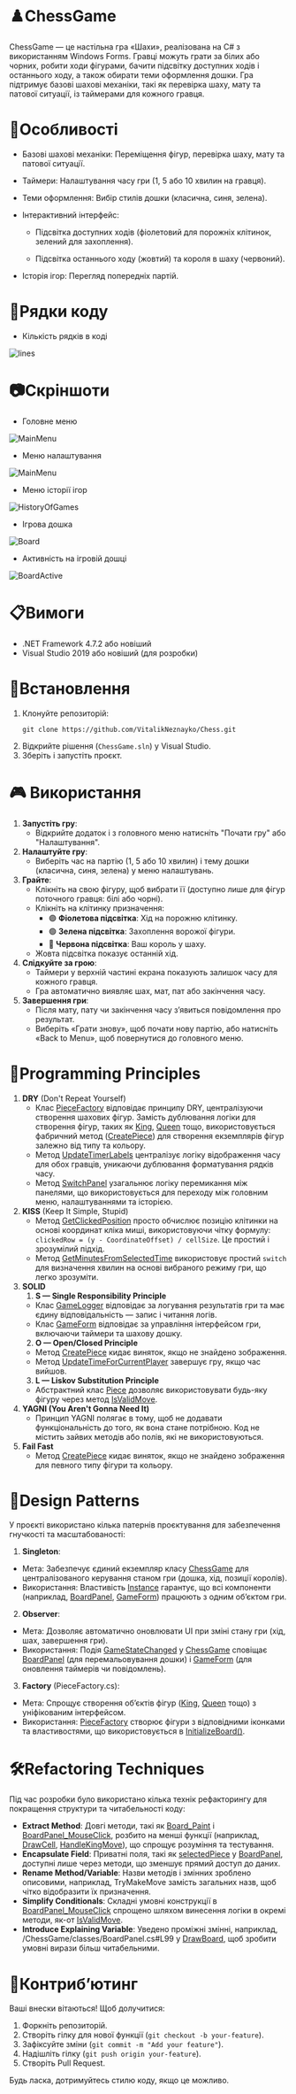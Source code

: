# ♟️ChessGame
ChessGame — це настільна гра «Шахи», реалізована на C# з використанням Windows Forms. Гравці можуть грати за білих або чорних, робити ходи фігурами, бачити підсвітку доступних ходів і останнього ходу, а також обирати теми оформлення дошки. Гра підтримує базові шахові механіки, такі як перевірка шаху, мату та патової ситуації, із таймерами для кожного гравця.

# 🌟Особливості
- Базові шахові механіки: Переміщення фігур, перевірка шаху, мату та патової ситуації.

- Таймери: Налаштування часу гри (1, 5 або 10 хвилин на гравця).

- Теми оформлення: Вибір стилів дошки (класична, синя, зелена).

- Інтерактивний інтерфейс:

  - Підсвітка доступних ходів (фіолетовий для порожніх клітинок, зелений для захоплення).

  - Підсвітка останнього ходу (жовтий) та короля в шаху (червоний).

- Історія ігор: Перегляд попередніх партій.

# 🔢Рядки коду

- Кількість рядків в коді
  
![lines](Screenshots/numLines.jpg)

# 📷Скріншоти
  - Головне меню
    
  ![MainMenu](Screenshots/MainMenu.jpg)
  
  - Меню налаштування
    
  ![MainMenu](Screenshots/Settings.jpg)
  
  - Меню історії ігор
    
  ![HistoryOfGames](Screenshots/HistoryOfGame.jpg)
  - Ігрова дошка
    
  ![Board](Screenshots/Board.jpg)
  
  - Активність на ігровій дошці

  ![BoardActive](Screenshots/BoardActive.jpg)

# 📋Вимоги
- .NET Framework 4.7.2 або новіший
- Visual Studio 2019 або новіший (для розробки)

# 🔧Встановлення
1. Клонуйте репозиторій:
   ```
   git clone https://github.com/VitalikNeznayko/Chess.git
   ```
3. Відкрийте рішення (`ChessGame.sln`) у Visual Studio.
4. Зберіть і запустіть проєкт.

# 🎮 Використання
1. **Запустіть гру**:
   - Відкрийте додаток і з головного меню натисніть "Почати гру" або "Налаштування".
2. **Налаштуйте гру**:
   - Виберіть час на партію (1, 5 або 10 хвилин) і тему дошки (класична, синя, зелена) у меню налаштувань.
3. **Грайте**:
   - Клікніть на свою фігуру, щоб вибрати її (доступно лише для фігур поточного гравця: білі або чорні).
   - Клікніть на клітинку призначення:
     - 🟣 **Фіолетова підсвітка**: Хід на порожню клітинку.
     - 🟢 **Зелена підсвітка**: Захоплення ворожої фігури.
     - 🔴 **Червона підсвітка**: Ваш король у шаху.
   - Жовта підсвітка показує останній хід.
4. **Слідкуйте за грою**:
   - Таймери у верхній частині екрана показують залишок часу для кожного гравця.
   - Гра автоматично виявляє шах, мат, пат або закінчення часу.
5. **Завершення гри**:
   - Після мату, пату чи закінчення часу з’явиться повідомлення про результат.
   - Виберіть «Грати знову», щоб почати нову партію, або натисніть «Back to Menu», щоб повернутися до головного меню.

# 🧬Programming Principles
1. **DRY** (Don't Repeat Yourself)
    - Клас [PieceFactory](/ChessGame/classes/PieceFactory.cs) відповідає принципу DRY, централізуючи створення шахових фігур. Замість дублювання логіки для створення фігур, таких як [King](/ChessGame/classes/Pieces/King.cs), [Queen](/ChessGame/classes/Pieces/Queen.cs) тощо, використовується фабричний метод ([CreatePiece](/ChessGame/classes/PieceFactory.cs#L28-L53)) для створення екземплярів фігур залежно від типу та кольору.
    - Метод [UpdateTimerLabels](/ChessGame/GameForm.cs#L108-L112) централізує логіку відображення часу для обох гравців, уникаючи дублювання форматування рядків часу.
    - Метод [SwitchPanel](/ChessGame/MainForm.cs#L101-L107) узагальнює логіку перемикання між панелями, що використовується для переходу між головним меню, налаштуваннями та історією.
2. **KISS** (Keep It Simple, Stupid)
    - Метод [GetClickedPosition](/ChessGame/classes/BoardPanel.cs#L227-L232) просто обчислює позицію клітинки на основі координат кліка миші, використовуючи чітку формулу: `clickedRow = (y - CoordinateOffset) / cellSize`. Це простий і зрозумілий підхід.
    - Метод [GetMinutesFromSelectedTime](/ChessGame/GameForm.cs#L57-L63) використовує простий `switch` для визначення хвилин на основі вибраного режиму гри, що легко зрозуміти.
3. **SOLID**
    1. **S — Single Responsibility Principle**
    - Клас [GameLogger](/ChessGame/classes/GameLogger.cs) відповідає за логування результатів гри та має єдину відповідальність — запис і читання логів.
    - Клас [GameForm](/ChessGame/GameForm.cs) відповідає за управління інтерфейсом гри, включаючи таймери та шахову дошку.
    2. **O — Open/Closed Principle**
    - Метод [CreatePiece](/ChessGame/classes/PieceFactory.cs#L28-L53) кидає виняток, якщо не знайдено зображення.
    - Метод [UpdateTimeForCurrentPlayer](/ChessGame/GameForm.cs#L89-L104) завершує гру, якщо час вийшов.
    3. **L — Liskov Substitution Principle**
    - Абстрактний клас [Piece](/ChessGame/classes/Piece.cs) дозволяє використовувати будь-яку фігуру через метод [IsValidMove](/ChessGame/classes/Piece.cs#L26).
4. **YAGNI (You Aren't Gonna Need It)**
    - Принцип YAGNI полягає в тому, щоб не додавати функціональність до того, як вона стане потрібною. Код не містить зайвих методів або полів, які не використовуються.
5. **Fail Fast**
    - Метод [CreatePiece](/ChessGame/classes/PieceFactory.cs#L32-L35) кидає виняток, якщо не знайдено зображення для певного типу фігури та кольору.
  
# 🎨Design Patterns
У проєкті використано кілька патернів проєктування для забезпечення гнучкості та масштабованості:
1. **Singleton**:
  - Мета: Забезпечує єдиний екземпляр класу [ChessGame](/ChessGame/classes/ChessGame.cs) для централізованого керування станом гри (дошка, хід, позиції королів).
  - Використання: Властивість [Instance](/ChessGame/classes/ChessGame.cs#L48-L57) гарантує, що всі компоненти (наприклад, [BoardPanel](/ChessGame/classes/BoardPanel.cs), [GameForm](/ChessGame/GameForm.cs)) працюють з одним об’єктом гри.

2. **Observer**:
  - Мета: Дозволяє автоматично оновлювати UI при зміні стану гри (хід, шах, завершення гри).
  - Використання: Подія [GameStateChanged](/ChessGame/classes/ChessGame.cs#L23) у [ChessGame](/ChessGame/classes/ChessGame.cs) сповіщає [BoardPanel](/ChessGame/classes/BoardPanel.cs) (для перемальовування дошки) і [GameForm](/ChessGame/GameForm.cs) (для оновлення таймерів чи повідомлень).

3. **Factory** (PieceFactory.cs):
  - Мета: Спрощує створення об’єктів фігур ([King](/ChessGame/classes/Pieces/King.cs), [Queen](/ChessGame/classes/Pieces/Queen.cs) тощо) з уніфікованим інтерфейсом.
  - Використання: [PieceFactory](/ChessGame/classes/PieceFactory.cs) створює фігури з відповідними іконками та властивостями, що використовується в [InitializeBoard()](/ChessGame/classes/ChessGame.cs#L61-L92).

# 🛠Refactoring Techniques
Під час розробки було використано кілька технік рефакторингу для покращення структури та читабельності коду:
- **Extract Method**: Довгі методи, такі як [Board_Paint](/ChessGame/classes/BoardPanel.cs#L85-L92) і [BoardPanel_MouseClick](/ChessGame/classes/BoardPanel.cs#L203-L223), розбито на менші функції (наприклад, [DrawCell](/ChessGame/classes/BoardPanel.cs#L141-L144), [HandleKingMove](/ChessGame/classes/BoardPanel.cs#L283-L305)), що спрощує розуміння та тестування.
- **Encapsulate Field**: Приватні поля, такі як [selectedPiece](/ChessGame/classes/BoardPanel.cs#L12) у [BoardPanel](/ChessGame/classes/BoardPanel.cs), доступні лише через методи, що зменшує прямий доступ до даних.
- **Rename Method/Variable**: Назви методів і змінних зроблено описовими, наприклад, TryMakeMove замість загальних назв, щоб чітко відобразити їх призначення.
- **Simplify Conditionals**: Складні умовні конструкції в [BoardPanel_MouseClick](/ChessGame/classes/BoardPanel.cs#L203-L223) спрощено шляхом винесення логіки в окремі методи, як-от [IsValidMove](/ChessGame/classes/BoardPanel.cs#L273-L279).
- **Introduce Explaining Variable**: Уведено проміжні змінні, наприклад, /ChessGame/classes/BoardPanel.cs#L99 у [DrawBoard](/ChessGame/classes/BoardPanel.cs#L96-L139), щоб зробити умовні вирази більш читабельними.

# 🤝Контриб’ютинг
Ваші внески вітаються! Щоб долучитися:
1. Форкніть репозиторій.
2. Створіть гілку для нової функції (`git checkout -b your-feature`).
3. Зафіксуйте зміни (`git commit -m "Add your feature"`).
4. Надішліть гілку (`git push origin your-feature`).
5. Створіть Pull Request.
   
Будь ласка, дотримуйтесь стилю коду, якщо це можливо.
